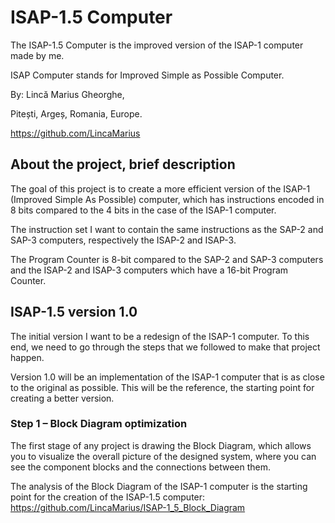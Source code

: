 # ISAP-1.5 Computer
The ISAP-1.5 Computer is the improved version of the ISAP-1 computer made by me.

ISAP Computer stands for Improved Simple as Possible Computer.

By: Lincă Marius Gheorghe,

Pitești, Argeș, Romania, Europe.

https://github.com/LincaMarius

## About the project, brief description
The goal of this project is to create a more efficient version of the ISAP-1 (Improved Simple As Possible) computer, which has instructions encoded in 8 bits compared to the 4 bits in the case of the ISAP-1 computer.

The instruction set I want to contain the same instructions as the SAP-2 and SAP-3 computers, respectively the ISAP-2 and ISAP-3.

The Program Counter is 8-bit compared to the SAP-2 and SAP-3 computers and the ISAP-2 and ISAP-3 computers which have a 16-bit Program Counter.

## ISAP-1.5 version 1.0
The initial version I want to be a redesign of the ISAP-1 computer. To this end, we need to go through the steps that we followed to make that project happen.

Version 1.0 will be an implementation of the ISAP-1 computer that is as close to the original as possible. This will be the reference, the starting point for creating a better version.

### Step 1 – Block Diagram optimization
The first stage of any project is drawing the Block Diagram, which allows you to visualize the overall picture of the designed system, where you can see the component blocks and the connections between them.

The analysis of the Block Diagram of the ISAP-1 computer is the starting point for the creation of the ISAP-1.5 computer:\
https://github.com/LincaMarius/ISAP-1_5_Block_Diagram

